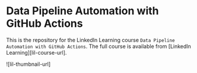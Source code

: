 # Data Pipeline Automation with GitHub Actions

This is the repository for the LinkedIn Learning course `Data Pipeline Automation with GitHub Actions`. The full course is available from [LinkedIn Learning][lil-course-url].

![lil-thumbnail-url]


